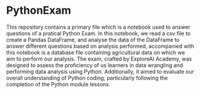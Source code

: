 # PythonExam
This repository contains a primary file which is a notebook used to answer questions of a pratical Python Exam. In this notebook, we read a csv file to create a Pandas DataFrame, and analyse the data of the DataFrame to answer different questions based on analysis performed, accompanied with this notebook is a database file containing agricultural data on which we aim to perform our analysis.
The exam, crafted by ExploreAI Academy, was designed to assess the proficiency of us learners in data wrangling and performing data analysis using Python. Additionally, it aimed to evaluate our overall understanding of Python coding, particularly following the completion of the Python module lessons.
